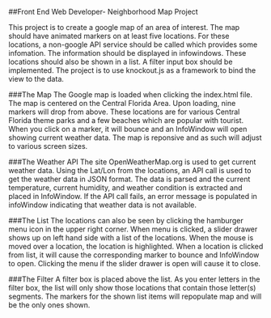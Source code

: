 ##Front End Web Developer- Neighborhood Map Project

This project is to create a google map of an area of interest.  The map should have animated markers on at least five locations. For these locations, a non-google API service should be called which provides some infomation.  The information should be displayed in infowindows. These locations should also be shown in a list.  A filter input box should be implemented. The project is to use knockout.js as a framework to bind the view to the data.

###The Map
The Google map is loaded when clicking the index.html file.  The map is centered on the Central Florida Area. Upon loading, nine markers will drop from above.  These locations are for various Central Florida theme parks and a few beaches which are popular with tourist.  When you click on a marker, it will bounce and an InfoWindow will open showing current weather data. The map is reponsive and as such will adjust to various screen sizes.

###The Weather API
The site OpenWeatherMap.org is used to get current weather data. Using the Lat/Lon from the locations, an API call is used to get the weather data in JSON format.  The data is parsed and the current temperature, current humidity, and weather condition is extracted and placed in InfoWindow.
If the API call fails, an error message is populated in infoWindow indicating that weather data is not available.

###The List
The locations can also be seen by clicking the hamburger menu icon in the upper right corner.  When menu is clicked, a slider drawer shows up on left hand side with a list of the locations.  When the mouse is moved over a location, the location is highlighted.  When a location is clicked from list, it will cause the corresponding marker to bounce and InfoWindow to open. Clicking the menu if the slider drawer is open will cause it to close.

###The Filter
A filter box is placed above the list. As you enter letters in the filter box, the list will only show those locations that contain those letter(s) segments. The markers for the shown list items will repopulate map and will be the only ones shown.


